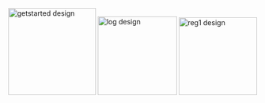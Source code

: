 <img width="177" alt="getstarted design" src="https://github.com/AlexCode225/Android-Login-and-Register-UI-/assets/83403103/7c401499-78f0-481f-9ce9-f06aab5530cf">
<img width="160" alt="log design" src="https://github.com/AlexCode225/Android-Login-and-Register-UI-/assets/83403103/f5f45c9e-a8c7-4ecb-9408-9e8746ab24a3">
<img width="158" alt="reg1 design" src="https://github.com/AlexCode225/Android-Login-and-Register-UI-/assets/83403103/b09fdc77-df40-4ab1-98db-f766b4ec2fc9">
